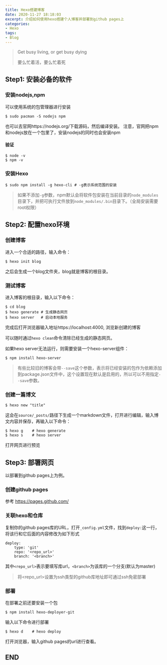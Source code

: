 ```yaml
---
title: Hexo搭建博客
date: 2020-11-27 18:18:03
excerpt: 介绍如何使用hexo搭建个人博客并部署到github pages上
categories:
- Hexo
tags:
- Blog
---
```


>  Get busy living, or get busy dying
>
> 要么忙着活，要么忙着死

## Step1: 安装必备的软件

### 安装nodejs,npm

可以使用系统的包管理器进行安装

```shell
$ sudo pacman -S nodejs npm
```

也可以去官网https://nodejs.org/下载源码，然后编译安装。 注意，官网把npm和nodejs放在一个包里了，安装nodejs的同时也会安装npm

#### 验证

```shell
$ node -v
$ npm -v
```

### 安装Hexo

```shell
$ sudo npm install -g hexo-cli # -g表示系统范围的安装
```

> 如果不添加`-g`参数，npm默认会将软件包安装在当前目录的`node_modules`目录下，并把可执行文件放到`node_modules/.bin`目录下。（全局安装需要root权限）

## Step2: 配置hexo环境

### 创建博客

进入一个合适的路径，输入命令：

```shell
$ hexo init blog
```

之后会生成一个blog文件夹，blog就是博客的根目录。

### 测试博客

进入博客的根目录，输入以下命令：

```shell
$ cd blog
$ hexo generate # 生成静态网页
$ hexo server	# 启动本地服务
```

完成后打开浏览器输入地址https://localhost:4000, 浏览新创建的博客

可以随时通过`hexo clean`命令清除已经生成的静态网页。

如果hexo server无法运行，则需要安装一个hexo-server组件：

```shell
$ npm install hexo-server
```

> 有些比较旧的博客会带`--save`这个参数，表示将已经安装的包作为依赖添加到package.json文件中，这个设置现在默认是启用的，所以可以不用指定`--save`参数。

### 创建一篇博文

```shell
$ hexo new "title"
```

这会在`source/_posts/`路径下生成一个markdown文件，打开进行编辑，输入博文内容并保存，再输入以下命令：

```shell
$ hexo g	# hexo generate
$ hexo s	# hexo server
```

打开网页进行预览

## Step3: 部署网页

以部署到github pages上为例。

### 创建github pages

参考 https://pages.github.com/ 

### 关联hexo和仓库

复制你的github pages库的URL，打开`_config.yml`文件，找到`deploy:`这一行，将该行和它后面的内容修改为如下形式

```shell
deploy:
	type: 'git'
	repo: '<repo_url>'
	branch: '<branch>'
```

其中`<repo_url>`表示要填写库url，`<branch>`为该库的一个分支(默认为master)

> 将\<repo_url>设置为ssh类型的github库地址即可通过ssh免密部署

### 部署

在部署之前还要安装一个包

```shell
$ npm install hexo-deployer-git
```

输入以下命令进行部署

```shell
$ hexo d	# hexo deploy
```

打开浏览器，输入github pages的url进行查看。

## END